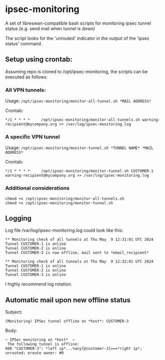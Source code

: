# ipsec-monitoring
A set of libreswan-compatible bash scripts for monitoring ipsec tunnel status (e.g. send mail when tunnel is down)

The script looks for the 'unrouted' indicator in the output of the 'ipsec status' command.

## Setup using crontab:

Assuming repo is cloned to /opt/ipsec-monitoring, the scripts can be executed as follows:

### All VPN tunnels:

Usage: `/opt/ipsec-monitoring/monitor-all-tunnel.sh *MAIL ADDRESS*`

Crontab:
```
*/1 * * * *     /opt/ipsec-monitoring/monitor-all-tunnels.sh warning-recipient@mycompany.org >> /var/log/ipsec-monitoring.log
```
### A specific VPN tunnel


Usage: `/opt/ipsec-monitoring/monitor-tunnel.sh *TUNNEL NAME* *MAIL ADDRESS*`

Crontab:
```
*/1 * * * *     /opt/ipsec-monitoring/monitor-tunnel.sh CUSTOMER-1 warning-recipient@mycompany.org >> /var/log/ipsec-monitoring.log
```

### Additional considerations
```
chmod +x /opt/ipsec-monitoring/monitor-all-tunnels.sh
chmod +x /opt/ipsec-monitoring/monitor-tunnel.sh
```

## Logging

Log file /var/log/ipsec-monitoring.log could look like this:

```
** Monitoring check of all tunnels at Thu May  9 12:31:01 UTC 2024
Tunnel CUSTOMER-1 is online
Tunnel CUSTOMER-2 is online
Tunnel CUSTOMER-3 is now offline, mail sent to *email_recipient*

** Monitoring check of all tunnels at Thu May  9 12:32:01 UTC 2024
Tunnel CUSTOMER-1 is online
Tunnel CUSTOMER-2 is online
Tunnel CUSTOMER-3 is online
```

I highly recommend log rotation.

## Automatic mail upon new offline status
Subject: 

```
(Monitoring) IPSec tunnel offline on *host*: CUSTOMER-3
```

Body:
```
~ IPSec monitoring on *host*  ~
 The following tunnel is offline:
000 "CUSTOMER-3": *left ip*...%any[@customer-3]===*right ip*; unrouted; eroute owner: #0
```
